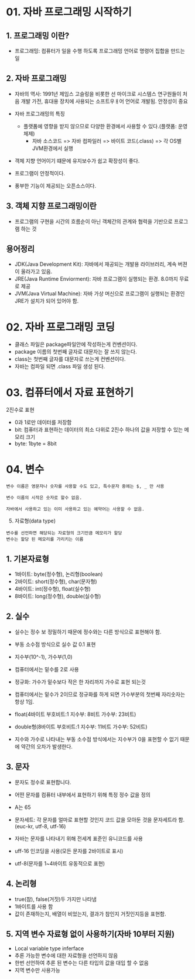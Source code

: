 # 01. 자바 프로그래밍 시작하기

## 1. 프로그래밍 이란?

- 프로그래밍: 컴퓨터가 일을 수행 하도록 프로그래밍 언어로 명령어 집합을 만드는 일



## 2. 자바 프로그래밍

- 자바의 역사: 1991년 제임스 고슬링을 비롯한 선 마이크로 시스템스 연구원들이 처음 개발 가전, 휴대용 장치에 사용되는 소프트우ㅐ어 언어로 개발됨. 
안정성이 중요


- 자바  프로그래밍의 특징

  - 플랫폼에 영향을 받지 않으므로 다양한 환경에서 사용할 수 있다.(플랫폼: 운영체제)
    - 자바 소스코드 => 자바 컴파일러 => 바이트 코드(.class) => 각 OS별 JVM환경에서 실행
    
 - 객체 지향 언어이기 떄문에 유지보수가 쉽고 확장성이 좋다.
 - 프로그램이 안정적이다.
 - 풍부한 기능이 제공되는 오픈소스이다.



## 3. 객체 지향 프로그래밍이란

- 프로그램의 구현을 시간의 흐름순이 아닌 객체간의 관계와 협력을 기반으로 프로그램 하는 것


## 용어정리

- JDK(Java Development Kit): 자바에서 재공되는 개발용 라이브러리, 계속 버젼이 올라가고 있음.
- JRE(Java Runtime Enviorment): 자바 프로그램이 실행되는 환경. 8.0까지 무료로 제공
- JVM(Java Virtual Machine): 자바 가상 머신으로 프로그램이 실행되는 환경인 JRE가 설치가 되어 있어야 함.



# 02. 자바 프로그래밍 코딩
- 클래스 파일은 package파일안에 작성하는게 컨벤션이다.
- package 이름의 첫번째 글자로 대문자는 잘 쓰지 않는다.
- class는 첫번째 글자를 대문자로 쓰는게 컨벤션이다.
- 자바는 컴파일 되면 .class 파일 생성 된다.


# 03. 컴퓨터에서 자료 표현하기

2진수로 표현
- 0과 1로만 데이터를 저장함
- bit: 컴퓨터과 표현하는 데이터의 최소 다위로 2진수 하나의 값을 저장할 수 있는 메모리 크기
- byte: 1byte = 8bit


# 04. 변수

```
변수 이름은 영문자나 숫자를 사용할 수도 있고, 특수문자 중에는 $, _ 만 사용

변수 이름의 시작은 숫자로 할수 없음.

자바에서 사용하고 있는 이미 사용하고 있는 예약어는 사용할 수 없음.

```


05. 자료형(data type)


```
변수를 선언하면 해당되는 자료형의 크기만큼 메모리가 할당
변수는 할당 된 메모리를 가리키는 이름
```

## 1. 기본자료형

- 1바이트: byte(정수형), 논리형(boolean)
- 2바이트: short(정수형), char(문자형)
- 4바이트: int(정수형), float(실수형)
- 8바이트: long(정수형), double(실수형)


## 2. 실수
- 실수는 정수 보 정밀하기 때문에 정수와는 다른 방식으로 표현해야 함.
- 부동 소수점 방식으로 실수 값 0.1 표현

- 지수부(10^-1), 가수부(1,0)
- 컴퓨터에서는 밑수를 2로 사용
- 정규화: 가수가 밑수보다 작은 한 자리까지 가수로 표현 되는것
- 컴퓨터에서는 밑수가 2이므로 정규화를 하게 되면 가수부분의 첫번째 자리숫자는 항상 1임.

- float(4바이트 부호비트:1 지수부: 8비트 가수부: 23비트)
- double형(8바이트 부호비트:1 지수부: 11비트 가수부: 52비트)

- 지수와 가수로 나타내는 부동 소수점 방식에서는 지수부가 0을 표현할 수 없기 때문에 약간의 오차가 발생한다.


## 3. 문자

- 문자도 정수로 표현합니다.

- 어떤 문자를 컴퓨터 내부에서 표현하기 위해 특정 정수 값을 정의
- A는 65
- 문자세트: 각 문자를 얼마로 표현할 것인지 코드 값을 모아둔 것을 문자세트라 함.(euc-kr, utf-8, utf-16)

- 자바는 문자를 나타내기 위해 전세계 표준인 유니코드를 사용
- uff-16 인코딩을 사용(모든 문자를 2바이트로 표시)
- utf-8(문자를 1~4바이트 유동적으로 표현)


## 4. 논리형

- true(참), false(거짓)두 가지만 나타냄
- 1바이트를 사용 함
- 값이 존재하는지, 배열이 비었는지, 결과가 참인지 거짓인지등을 표현함.


## 5. 지역 변수 자료형 없이 사용하기(자바 10부터 지원)
- Local variable type inferface
- 추론 가능한 변수에 대한 자료형을 선언하지 않음
- 한번 선언하여 추론 된 변수는 다른 타입의 값을 대입 할 수 없음
- 지역 변수만 사용가능

    